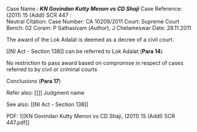 Case Name : ***KN Govindan Kutty Menon vs CD Shaji***
Case Reference: (2011) 15 (Addl) SCR 447 :  
Neutral Citation:
Case Number: CA 10209/2011
Court: Supreme Court
Bench: 02
Coram: P Sathasivam (*Author*), J Chelameswar
Date: 28.11.2011

The award of the Lok Adalat is deemed as a decree of a civil court.

[[NI Act - Section 138]] can be referred to Lok Adalat (**Para 14**)

No restriction to pass award based on compromise in respect of cases referred to by civil or criminal courts

Conclusions (**Para 17**)

Refer also:
[[]]
Judgment name

See also:
[[NI Act - Section 138]] 

PDF:
![[KN Govindan Kutty Menon vs CD Shaji, (2011) 15 (Addl) SCR 447.pdf]]